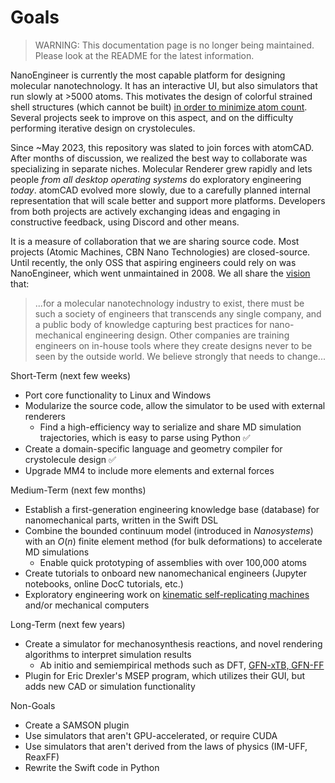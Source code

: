 # Goals

> WARNING: This documentation page is no longer being maintained. Please look at the README for the latest information.

NanoEngineer is currently the most capable platform for designing molecular nanotechnology. It has an interactive UI, but also simulators that run slowly at >5000 atoms. This motivates the design of colorful strained shell structures (which cannot be built) [in order to minimize atom count](http://www.imm.org/research/parts/controller/). Several projects seek to improve on this aspect, and on the difficulty performing iterative design on crystolecules.

Since ~May 2023, this repository was slated to join forces with atomCAD. After months of discussion, we realized the best way to collaborate was specializing in separate niches. Molecular Renderer grew rapidly and lets people _from all desktop operating systems_ do exploratory engineering _today_. atomCAD evolved more slowly, due to a carefully planned internal representation that will scale better and support more platforms. Developers from both projects are actively exchanging ideas and engaging in constructive feedback, using Discord and other means.

It is a measure of collaboration that we are sharing source code. Most projects (Atomic Machines, CBN Nano Technologies) are closed-source. Until recently, the only OSS that aspiring engineers could rely on was NanoEngineer, which went unmaintained in 2008. We all share the [vision](https://github.com/atomCAD/atomCAD/wiki) that:

> ...for a molecular nanotechnology industry to exist, there must be such a society of engineers that transcends any single company, and a public body of knowledge capturing best practices for nano-mechanical engineering design. Other companies are training engineers on in-house tools where they create designs never to be seen by the outside world. We believe strongly that needs to change...

Short-Term (next few weeks)
- Port core functionality to Linux and Windows
- Modularize the source code, allow the simulator to be used with external renderers
  - Find a high-efficiency way to serialize and share MD simulation trajectories, which is easy to parse using Python ✅
- Create a domain-specific language and geometry compiler for crystolecule design ✅
- Upgrade MM4 to include more elements and external forces

Medium-Term (next few months)
- Establish a first-generation engineering knowledge base (database) for nanomechanical parts, written in the Swift DSL
- Combine the bounded continuum model (introduced in _Nanosystems_) with an $O(n)$ finite element method (for bulk deformations) to accelerate MD simulations
  - Enable quick prototyping of assemblies with over 100,000 atoms
- Create tutorials to onboard new nanomechanical engineers (Jupyter notebooks, online DocC tutorials, etc.)
- Exploratory engineering work on [kinematic self-replicating machines](http://www.molecularassembler.com/KSRM.htm) and/or mechanical computers

Long-Term (next few years)
- Create a simulator for mechanosynthesis reactions, and novel rendering algorithms to interpret simulation results
  - Ab initio and semiempirical methods such as DFT, [GFN-xTB, GFN-FF](https://github.com/grimme-lab/xtb)
- Plugin for Eric Drexler's MSEP program, which utilizes their GUI, but adds new CAD or simulation functionality

Non-Goals
- Create a SAMSON plugin
- Use simulators that aren't GPU-accelerated, or require CUDA
- Use simulators that aren't derived from the laws of physics (IM-UFF, ReaxFF)
- Rewrite the Swift code in Python
